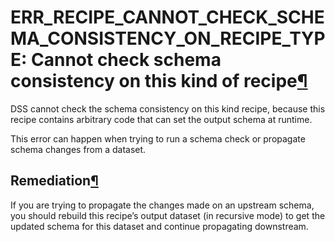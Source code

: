 ERR\_RECIPE\_CANNOT\_CHECK\_SCHEMA\_CONSISTENCY\_ON\_RECIPE\_TYPE: Cannot check schema consistency on this kind of recipe[¶](#err-recipe-cannot-check-schema-consistency-on-recipe-type-cannot-check-schema-consistency-on-this-kind-of-recipe "Permalink to this heading")
===========================================================================================================================================================================================================================================================================


DSS cannot check the schema consistency on this kind recipe, because
this recipe contains arbitrary code that can set the output schema
at runtime.


This error can happen when trying to run a schema check or propagate
schema changes from a dataset.



Remediation[¶](#remediation "Permalink to this heading")
--------------------------------------------------------


If you are trying to propagate the changes made on an upstream schema,
you should rebuild this recipe’s output dataset (in recursive mode)
to get the updated schema for this dataset and continue propagating
downstream.